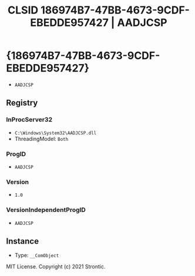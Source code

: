 ﻿---
title: "CLSID 186974B7-47BB-4673-9CDF-EBEDDE957427 | AADJCSP"
excerpt: What is COM-Object CLSID 186974B7-47BB-4673-9CDF-EBEDDE957427?
---

# {186974B7-47BB-4673-9CDF-EBEDDE957427}

* `AADJCSP`

## Registry


### InProcServer32

* `C:\Windows\System32\AADJCSP.dll`
* ThreadingModel: `Both`

### ProgID

* `AADJCSP`

### Version

* `1.0`

### VersionIndependentProgID

* `AADJCSP`

## Instance

* Type: `__ComObject`

MIT License. Copyright (c) 2021 Strontic.


